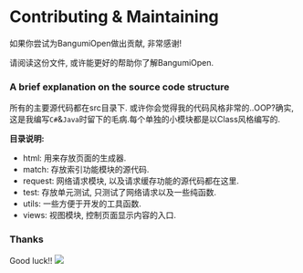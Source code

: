 # Contributing & Maintaining

如果你尝试为BangumiOpen做出贡献, 非常感谢!

请阅读这份文件, 或许能更好的帮助你了解BangumiOpen.

### A brief explanation on the source code structure

所有的主要源代码都在src目录下.
或许你会觉得我的代码风格非常的..OOP?确实,这是我编写`C#`&`Java`时留下的毛病.每个单独的小模块都是以Class风格编写的.

**目录说明:**

- html: 用来存放页面的生成器.
- match: 存放索引功能模块的源代码.
- request: 网络请求模块, 以及请求缓存功能的源代码都在这里.
- test: 存放单元测试, 只测试了网络请求以及一些纯函数.
- utils: 一些方便于开发的工具函数.
- views: 视图模块, 控制页面显示内容的入口.

### Thanks

Good luck!!
![](https://imgkr2.cn-bj.ufileos.com/09d60862-2758-4fdc-b13b-ad74d448ad40.jpg?UCloudPublicKey=TOKEN_8d8b72be-579a-4e83-bfd0-5f6ce1546f13&Signature=6Vs%252BA4g3BTzZEqh1WvBoodL5Jv8%253D&Expires=1598088303)
